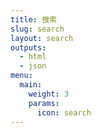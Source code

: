 ```yaml
---
title: 搜索
slug: search
layout: search
outputs:
  - html
  - json
menu:
  main:
    weight: 3
    params:
      icon: search
---
```

